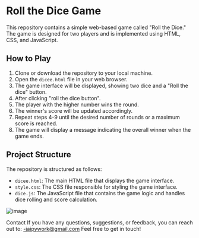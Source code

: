 # Roll the Dice Game

This repository contains a simple web-based game called "Roll the Dice." The game is designed for two players and is implemented using HTML, CSS, and JavaScript.

## How to Play

1. Clone or download the repository to your local machine.
2. Open the `dicee.html` file in your web browser.
3. The game interface will be displayed, showing two dice and a "Roll the dice" button.
4. After clicking "roll the dice button".
8. The player with the higher number wins the round.
9. The winner's score will be updated accordingly.
10. Repeat steps 4-9 until the desired number of rounds or a maximum score is reached.
11. The game will display a message indicating the overall winner when the game ends.

## Project Structure

The repository is structured as follows:

- `dicee.html`: The main HTML file that displays the game interface.
- `style.css`: The CSS file responsible for styling the game interface.
- `dice.js`: The JavaScript file that contains the game logic and handles dice rolling and score calculation.



![image](https://github.com/jaiydv/roll-the-dice/assets/85070747/ae448864-69a4-4691-96bf-394363bee9aa)

Contact
If you have any questions, suggestions, or feedback, you can reach out to:
-jaipywork@gmail.com
Feel free to get in touch!

